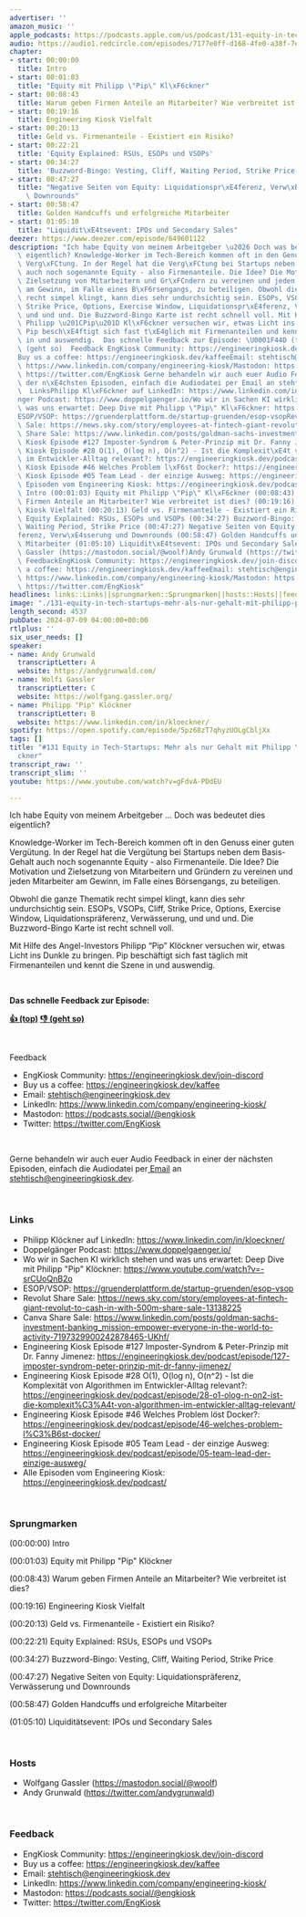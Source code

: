 ```yaml
---
advertiser: ''
amazon_music: ''
apple_podcasts: https://podcasts.apple.com/us/podcast/131-equity-in-tech-startups-mehr-als-nur-gehalt-mit/id1603082924?i=1000661609997&uo=4
audio: https://audio1.redcircle.com/episodes/7177e0ff-d168-4fe0-a38f-7e5be23bdde5/stream.mp3
chapter:
- start: 00:00:00
  title: Intro
- start: 00:01:03
  title: "Equity mit Philipp \"Pip\" Kl\xF6ckner"
- start: 00:08:43
  title: Warum geben Firmen Anteile an Mitarbeiter? Wie verbreitet ist dies?
- start: 00:19:16
  title: Engineering Kiosk Vielfalt
- start: 00:20:13
  title: Geld vs. Firmenanteile - Existiert ein Risiko?
- start: 00:22:21
  title: 'Equity Explained: RSUs, ESOPs und VSOPs'
- start: 00:34:27
  title: 'Buzzword-Bingo: Vesting, Cliff, Waiting Period, Strike Price'
- start: 00:47:27
  title: "Negative Seiten von Equity: Liquidationspr\xE4ferenz, Verw\xE4sserung und\
    \ Downrounds"
- start: 00:58:47
  title: Golden Handcuffs und erfolgreiche Mitarbeiter
- start: 01:05:10
  title: "Liquidit\xE4tsevent: IPOs und Secondary Sales"
deezer: https://www.deezer.com/episode/649601122
description: "Ich habe Equity von meinem Arbeitgeber \u2026 Doch was bedeutet dies\
  \ eigentlich? Knowledge-Worker im Tech-Bereich kommen oft in den Genuss einer guten\
  \ Verg\xFCtung. In der Regel hat die Verg\xFCtung bei Startups neben dem Basis-Gehalt\
  \ auch noch sogenannte Equity - also Firmenanteile. Die Idee? Die Motivation und\
  \ Zielsetzung von Mitarbeitern und Gr\xFCndern zu vereinen und jeden Mitarbeiter\
  \ am Gewinn, im Falle eines B\xF6rsengangs, zu beteiligen. Obwohl die ganze Thematik\
  \ recht simpel klingt, kann dies sehr undurchsichtig sein. ESOPs, VSOPs, Cliff,\
  \ Strike Price, Options, Exercise Window, Liquidationspr\xE4ferenz, Verw\xE4sserung,\
  \ und und und. Die Buzzword-Bingo Karte ist recht schnell voll. Mit Hilfe des Angel-Investors\
  \ Philipp \u201CPip\u201D Kl\xF6ckner versuchen wir, etwas Licht ins Dunkle zu bringen.\
  \ Pip besch\xE4ftigt sich fast t\xE4glich mit Firmenanteilen und kennt die Szene\
  \ in und auswendig.  Das schnelle Feedback zur Episode: \U0001F44D (top)\_\U0001F44E\
  \ (geht so)  Feedback EngKiosk Community: https://engineeringkiosk.dev/join-discord\_\
  Buy us a coffee: https://engineeringkiosk.dev/kaffeeEmail: stehtisch@engineeringkiosk.devLinkedIn:\
  \ https://www.linkedin.com/company/engineering-kiosk/Mastodon: https://podcasts.social/@engkioskTwitter:\
  \ https://twitter.com/EngKiosk Gerne behandeln wir auch euer Audio Feedback in einer\
  \ der n\xE4chsten Episoden, einfach die Audiodatei per Email an stehtisch@engineeringkiosk.dev.\
  \  LinksPhilipp Kl\xF6ckner auf LinkedIn: https://www.linkedin.com/in/kloeckner/Doppelg\xE4\
  nger Podcast: https://www.doppelgaenger.io/Wo wir in Sachen KI wirklich stehen und\
  \ was uns erwartet: Deep Dive mit Philipp \"Pip\" Kl\xF6ckner: https://www.youtube.com/watch?v=-srCUoQnB2o\_\
  ESOP/VSOP: https://gruenderplattform.de/startup-gruenden/esop-vsopRevolut Share\
  \ Sale: https://news.sky.com/story/employees-at-fintech-giant-revolut-to-cash-in-with-500m-share-sale-13138225Canva\
  \ Share Sale: https://www.linkedin.com/posts/goldman-sachs-investment-banking_mission-empower-everyone-in-the-world-to-activity-7197329900242878465-UKhf/Engineering\
  \ Kiosk Episode #127 Imposter-Syndrom & Peter-Prinzip mit Dr. Fanny Jimenez: https://engineeringkiosk.dev/podcast/episode/127-imposter-syndrom-peter-prinzip-mit-dr-fanny-jimenez/Engineering\
  \ Kiosk Episode #28 O(1), O(log n), O(n^2) - Ist die Komplexit\xE4t von Algorithmen\
  \ im Entwickler-Alltag relevant?: https://engineeringkiosk.dev/podcast/episode/28-o1-olog-n-on2-ist-die-komplexit%C3%A4t-von-algorithmen-im-entwickler-alltag-relevant/Engineering\
  \ Kiosk Episode #46 Welches Problem l\xF6st Docker?: https://engineeringkiosk.dev/podcast/episode/46-welches-problem-l%C3%B6st-docker/Engineering\
  \ Kiosk Episode #05 Team Lead - der einzige Ausweg: https://engineeringkiosk.dev/podcast/episode/05-team-lead-der-einzige-ausweg/Alle\
  \ Episoden vom Engineering Kiosk: https://engineeringkiosk.dev/podcast/ Sprungmarken(00:00:00)\
  \ Intro (00:01:03) Equity mit Philipp \"Pip\" Kl\xF6ckner (00:08:43) Warum geben\
  \ Firmen Anteile an Mitarbeiter? Wie verbreitet ist dies? (00:19:16) Engineering\
  \ Kiosk Vielfalt (00:20:13) Geld vs. Firmenanteile - Existiert ein Risiko? (00:22:21)\
  \ Equity Explained: RSUs, ESOPs und VSOPs (00:34:27) Buzzword-Bingo: Vesting, Cliff,\
  \ Waiting Period, Strike Price (00:47:27) Negative Seiten von Equity: Liquidationspr\xE4\
  ferenz, Verw\xE4sserung und Downrounds (00:58:47) Golden Handcuffs und erfolgreiche\
  \ Mitarbeiter (01:05:10) Liquidit\xE4tsevent: IPOs und Secondary Sales  HostsWolfgang\
  \ Gassler (https://mastodon.social/@woolf)Andy Grunwald (https://twitter.com/andygrunwald)\
  \ FeedbackEngKiosk Community: https://engineeringkiosk.dev/join-discord\_Buy us\
  \ a coffee: https://engineeringkiosk.dev/kaffeeEmail: stehtisch@engineeringkiosk.devLinkedIn:\
  \ https://www.linkedin.com/company/engineering-kiosk/Mastodon: https://podcasts.social/@engkioskTwitter:\
  \ https://twitter.com/EngKiosk"
headlines: links::Links||sprungmarken::Sprungmarken||hosts::Hosts||feedback::Feedback
image: "./131-equity-in-tech-startups-mehr-als-nur-gehalt-mit-philipp-pip-kl\xF6ckner.jpg"
length_second: 4537
pubDate: 2024-07-09 04:00:00+00:00
rtlplus: ''
six_user_needs: []
speaker:
- name: Andy Grunwald
  transcriptLetter: A
  website: https://andygrunwald.com/
- name: Wolfi Gassler
  transcriptLetter: C
  website: https://wolfgang.gassler.org/
- name: Philipp "Pip" Klöckner
  transcriptLetter: B
  website: https://www.linkedin.com/in/kloeckner/
spotify: https://open.spotify.com/episode/5pz68zT7qhyzUOLgCbljXx
tags: []
title: "#131 Equity in Tech-Startups: Mehr als nur Gehalt mit Philipp \"Pip\" Kl\xF6\
  ckner"
transcript_raw: ''
transcript_slim: ''
youtube: https://www.youtube.com/watch?v=gFdvA-PDdEU

---
```

<p>Ich habe Equity von meinem Arbeitgeber … Doch was bedeutet dies eigentlich?</p><p>Knowledge-Worker im Tech-Bereich kommen oft in den Genuss einer guten Vergütung. In der Regel hat die Vergütung bei Startups neben dem Basis-Gehalt auch noch sogenannte Equity - also Firmenanteile. Die Idee? Die Motivation und Zielsetzung von Mitarbeitern und Gründern zu vereinen und jeden Mitarbeiter am Gewinn, im Falle eines Börsengangs, zu beteiligen.</p><p>Obwohl die ganze Thematik recht simpel klingt, kann dies sehr undurchsichtig sein. ESOPs, VSOPs, Cliff, Strike Price, Options, Exercise Window, Liquidationspräferenz, Verwässerung, und und und. Die Buzzword-Bingo Karte ist recht schnell voll.</p><p>Mit Hilfe des Angel-Investors Philipp “Pip” Klöckner versuchen wir, etwas Licht ins Dunkle zu bringen. Pip beschäftigt sich fast täglich mit Firmenanteilen und kennt die Szene in und auswendig.</p><p><br></p><p><strong>Das schnelle Feedback zur Episode:</strong></p><p><a href="https://api.openpodcast.dev/feedback/131/upvote" rel="nofollow"><strong>👍 (top)</strong></a><strong> </strong><a href="https://api.openpodcast.dev/feedback/131/downvote" rel="nofollow"><strong>👎 (geht so)</strong></a></p><p><br></p><p>Feedback</p><ul><li>EngKiosk Community: <a href="https://engineeringkiosk.dev/join-discord">https://engineeringkiosk.dev/join-discord</a> </li><li>Buy us a coffee: <a href="https://engineeringkiosk.dev/kaffee">https://engineeringkiosk.dev/kaffee</a></li><li>Email: <a href="mailto:stehtisch@engineeringkiosk.dev" rel="nofollow">stehtisch@engineeringkiosk.dev</a></li><li>LinkedIn: <a href="https://www.linkedin.com/company/engineering-kiosk/" rel="nofollow">https://www.linkedin.com/company/engineering-kiosk/</a></li><li>Mastodon: <a href="https://podcasts.social/@engkiosk" rel="nofollow">https://podcasts.social/@engkiosk</a></li><li>Twitter: <a href="https://twitter.com/EngKiosk" rel="nofollow">https://twitter.com/EngKiosk</a></li></ul><p><br></p><p>Gerne behandeln wir auch euer Audio Feedback in einer der nächsten Episoden, einfach die Audiodatei per<a href="https://engineeringkiosk.dev/kontakt/"> Email</a> an <a href="mailto:stehtisch@engineeringkiosk.dev" rel="nofollow">stehtisch@engineeringkiosk.dev</a>.</p><p><br></p><h3 id="links">Links</h3><ul><li>Philipp Klöckner auf LinkedIn: <a href="https://www.linkedin.com/in/kloeckner/" rel="nofollow">https://www.linkedin.com/in/kloeckner/</a></li><li>Doppelgänger Podcast: <a href="https://www.doppelgaenger.io/" rel="nofollow">https://www.doppelgaenger.io/</a></li><li>Wo wir in Sachen KI wirklich stehen und was uns erwartet: Deep Dive mit Philipp &#34;Pip&#34; Klöckner: <a href="https://www.youtube.com/watch?v=-srCUoQnB2o" rel="nofollow">https://www.youtube.com/watch?v=-srCUoQnB2o</a> </li><li>ESOP/VSOP: <a href="https://gruenderplattform.de/startup-gruenden/esop-vsop" rel="nofollow">https://gruenderplattform.de/startup-gruenden/esop-vsop</a></li><li>Revolut Share Sale: <a href="https://news.sky.com/story/employees-at-fintech-giant-revolut-to-cash-in-with-500m-share-sale-13138225" rel="nofollow">https://news.sky.com/story/employees-at-fintech-giant-revolut-to-cash-in-with-500m-share-sale-13138225</a></li><li>Canva Share Sale: <a href="https://www.linkedin.com/posts/goldman-sachs-investment-banking_mission-empower-everyone-in-the-world-to-activity-7197329900242878465-UKhf/" rel="nofollow">https://www.linkedin.com/posts/goldman-sachs-investment-banking_mission-empower-everyone-in-the-world-to-activity-7197329900242878465-UKhf/</a></li><li>Engineering Kiosk Episode #127 Imposter-Syndrom &amp; Peter-Prinzip mit Dr. Fanny Jimenez: <a href="https://engineeringkiosk.dev/podcast/episode/127-imposter-syndrom-peter-prinzip-mit-dr-fanny-jimenez/">https://engineeringkiosk.dev/podcast/episode/127-imposter-syndrom-peter-prinzip-mit-dr-fanny-jimenez/</a></li><li>Engineering Kiosk Episode #28 O(1), O(log n), O(n^2) - Ist die Komplexität von Algorithmen im Entwickler-Alltag relevant?: <a href="https://engineeringkiosk.dev/podcast/episode/28-o1-olog-n-on2-ist-die-komplexit%C3%A4t-von-algorithmen-im-entwickler-alltag-relevant/">https://engineeringkiosk.dev/podcast/episode/28-o1-olog-n-on2-ist-die-komplexit%C3%A4t-von-algorithmen-im-entwickler-alltag-relevant/</a></li><li>Engineering Kiosk Episode #46 Welches Problem löst Docker?: <a href="https://engineeringkiosk.dev/podcast/episode/46-welches-problem-l%C3%B6st-docker/">https://engineeringkiosk.dev/podcast/episode/46-welches-problem-l%C3%B6st-docker/</a></li><li>Engineering Kiosk Episode #05 Team Lead - der einzige Ausweg: <a href="https://engineeringkiosk.dev/podcast/episode/05-team-lead-der-einzige-ausweg/">https://engineeringkiosk.dev/podcast/episode/05-team-lead-der-einzige-ausweg/</a></li><li>Alle Episoden vom Engineering Kiosk: <a href="https://engineeringkiosk.dev/podcast/">https://engineeringkiosk.dev/podcast/</a></li></ul><p><br></p><h3 id="sprungmarken">Sprungmarken</h3><p>(00:00:00) Intro</p><p>(00:01:03) Equity mit Philipp &#34;Pip&#34; Klöckner</p><p>(00:08:43) Warum geben Firmen Anteile an Mitarbeiter? Wie verbreitet ist dies?</p><p>(00:19:16) Engineering Kiosk Vielfalt</p><p>(00:20:13) Geld vs. Firmenanteile - Existiert ein Risiko?</p><p>(00:22:21) Equity Explained: RSUs, ESOPs und VSOPs</p><p>(00:34:27) Buzzword-Bingo: Vesting, Cliff, Waiting Period, Strike Price</p><p>(00:47:27) Negative Seiten von Equity: Liquidationspräferenz, Verwässerung und Downrounds</p><p>(00:58:47) Golden Handcuffs und erfolgreiche Mitarbeiter</p><p>(01:05:10) Liquiditätsevent: IPOs und Secondary Sales</p><p><br></p><h3 id="hosts">Hosts</h3><ul><li>Wolfgang Gassler (<a href="https://mastodon.social/@woolf" rel="nofollow">https://mastodon.social/@woolf</a>)</li><li>Andy Grunwald (<a href="https://twitter.com/andygrunwald" rel="nofollow">https://twitter.com/andygrunwald</a>)</li></ul><p><br></p><h3 id="feedback">Feedback</h3><ul><li>EngKiosk Community: <a href="https://engineeringkiosk.dev/join-discord">https://engineeringkiosk.dev/join-discord</a> </li><li>Buy us a coffee: <a href="https://engineeringkiosk.dev/kaffee">https://engineeringkiosk.dev/kaffee</a></li><li>Email: <a href="mailto:stehtisch@engineeringkiosk.dev" rel="nofollow">stehtisch@engineeringkiosk.dev</a></li><li>LinkedIn: <a href="https://www.linkedin.com/company/engineering-kiosk/" rel="nofollow">https://www.linkedin.com/company/engineering-kiosk/</a></li><li>Mastodon: <a href="https://podcasts.social/@engkiosk" rel="nofollow">https://podcasts.social/@engkiosk</a></li><li>Twitter: <a href="https://twitter.com/EngKiosk" rel="nofollow">https://twitter.com/EngKiosk</a></li></ul>